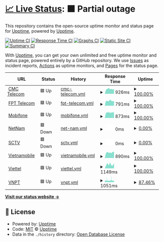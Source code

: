 # [📈 Live Status](https://upptime.github.io/upptime): <!--live status--> **🟧 Partial outage**

This repository contains the open-source uptime monitor and status page for [Upptime](https://upptime.js.org), powered by [Upptime](https://github.com/upptime/upptime).

[![Uptime CI](https://github.com/ilumitr/vn-isp-monitoring/workflows/Uptime%20CI/badge.svg)](https://github.com/ilumitr/vn-isp-monitoring/actions?query=workflow%3A%22Uptime+CI%22)
[![Response Time CI](https://github.com/ilumitr/vn-isp-monitoring/workflows/Response%20Time%20CI/badge.svg)](https://github.com/ilumitr/vn-isp-monitoring/actions?query=workflow%3A%22Response+Time+CI%22)
[![Graphs CI](https://github.com/ilumitr/vn-isp-monitoring/workflows/Graphs%20CI/badge.svg)](https://github.com/ilumitr/vn-isp-monitoring/actions?query=workflow%3A%22Graphs+CI%22)
[![Static Site CI](https://github.com/ilumitr/vn-isp-monitoring/workflows/Static%20Site%20CI/badge.svg)](https://github.com/ilumitr/vn-isp-monitoring/actions?query=workflow%3A%22Static+Site+CI%22)
[![Summary CI](https://github.com/ilumitr/vn-isp-monitoring/workflows/Summary%20CI/badge.svg)](https://github.com/ilumitr/vn-isp-monitoring/actions?query=workflow%3A%22Summary+CI%22)

With [Upptime](https://upptime.js.org), you can get your own unlimited and free uptime monitor and status page, powered entirely by a GitHub repository. We use [Issues](https://github.com/upptime/upptime/issues) as incident reports, [Actions](https://github.com/ilumitr/vn-isp-monitoring/actions) as uptime monitors, and [Pages](https://upptime.github.io/upptime) for the status page.

<!--start: status pages-->
<!-- This summary is generated by Upptime (https://github.com/upptime/upptime) -->
<!-- Do not edit this manually, your changes will be overwritten -->
<!-- prettier-ignore -->
| URL | Status | History | Response Time | Uptime |
| --- | ------ | ------- | ------------- | ------ |
| <img alt="" src="https://icons.duckduckgo.com/ip3/hcmspeedtest.cmctelecom.vn.ico" height="13"> [CMC Telecom](http://hcmspeedtest.cmctelecom.vn:8080) | 🟩 Up | [cmc-telecom.yml](https://github.com/trilwu/vn-isp-monitoring/commits/HEAD/history/cmc-telecom.yml) | <details><summary><img alt="Response time graph" src="./graphs/cmc-telecom/response-time-week.png" height="20"> 926ms</summary><br><a href="https://ilumitr.github.io/vn-isp-monitoring/history/cmc-telecom"><img alt="Response time 962" src="https://img.shields.io/endpoint?url=https%3A%2F%2Fraw.githubusercontent.com%2Ftrilwu%2Fvn-isp-monitoring%2FHEAD%2Fapi%2Fcmc-telecom%2Fresponse-time.json"></a><br><a href="https://ilumitr.github.io/vn-isp-monitoring/history/cmc-telecom"><img alt="24-hour response time 920" src="https://img.shields.io/endpoint?url=https%3A%2F%2Fraw.githubusercontent.com%2Ftrilwu%2Fvn-isp-monitoring%2FHEAD%2Fapi%2Fcmc-telecom%2Fresponse-time-day.json"></a><br><a href="https://ilumitr.github.io/vn-isp-monitoring/history/cmc-telecom"><img alt="7-day response time 926" src="https://img.shields.io/endpoint?url=https%3A%2F%2Fraw.githubusercontent.com%2Ftrilwu%2Fvn-isp-monitoring%2FHEAD%2Fapi%2Fcmc-telecom%2Fresponse-time-week.json"></a><br><a href="https://ilumitr.github.io/vn-isp-monitoring/history/cmc-telecom"><img alt="30-day response time 1018" src="https://img.shields.io/endpoint?url=https%3A%2F%2Fraw.githubusercontent.com%2Ftrilwu%2Fvn-isp-monitoring%2FHEAD%2Fapi%2Fcmc-telecom%2Fresponse-time-month.json"></a><br><a href="https://ilumitr.github.io/vn-isp-monitoring/history/cmc-telecom"><img alt="1-year response time 1032" src="https://img.shields.io/endpoint?url=https%3A%2F%2Fraw.githubusercontent.com%2Ftrilwu%2Fvn-isp-monitoring%2FHEAD%2Fapi%2Fcmc-telecom%2Fresponse-time-year.json"></a></details> | <details><summary><a href="https://ilumitr.github.io/vn-isp-monitoring/history/cmc-telecom">100.00%</a></summary><a href="https://ilumitr.github.io/vn-isp-monitoring/history/cmc-telecom"><img alt="All-time uptime 94.01%" src="https://img.shields.io/endpoint?url=https%3A%2F%2Fraw.githubusercontent.com%2Ftrilwu%2Fvn-isp-monitoring%2FHEAD%2Fapi%2Fcmc-telecom%2Fuptime.json"></a><br><a href="https://ilumitr.github.io/vn-isp-monitoring/history/cmc-telecom"><img alt="24-hour uptime 100.00%" src="https://img.shields.io/endpoint?url=https%3A%2F%2Fraw.githubusercontent.com%2Ftrilwu%2Fvn-isp-monitoring%2FHEAD%2Fapi%2Fcmc-telecom%2Fuptime-day.json"></a><br><a href="https://ilumitr.github.io/vn-isp-monitoring/history/cmc-telecom"><img alt="7-day uptime 100.00%" src="https://img.shields.io/endpoint?url=https%3A%2F%2Fraw.githubusercontent.com%2Ftrilwu%2Fvn-isp-monitoring%2FHEAD%2Fapi%2Fcmc-telecom%2Fuptime-week.json"></a><br><a href="https://ilumitr.github.io/vn-isp-monitoring/history/cmc-telecom"><img alt="30-day uptime 100.00%" src="https://img.shields.io/endpoint?url=https%3A%2F%2Fraw.githubusercontent.com%2Ftrilwu%2Fvn-isp-monitoring%2FHEAD%2Fapi%2Fcmc-telecom%2Fuptime-month.json"></a><br><a href="https://ilumitr.github.io/vn-isp-monitoring/history/cmc-telecom"><img alt="1-year uptime 99.98%" src="https://img.shields.io/endpoint?url=https%3A%2F%2Fraw.githubusercontent.com%2Ftrilwu%2Fvn-isp-monitoring%2FHEAD%2Fapi%2Fcmc-telecom%2Fuptime-year.json"></a></details>
| <img alt="" src="https://icons.duckduckgo.com/ip3/speedtest.fpt.vn.ico" height="13"> [FPT Telecom](http://speedtest.fpt.vn:8080) | 🟩 Up | [fpt-telecom.yml](https://github.com/trilwu/vn-isp-monitoring/commits/HEAD/history/fpt-telecom.yml) | <details><summary><img alt="Response time graph" src="./graphs/fpt-telecom/response-time-week.png" height="20"> 791ms</summary><br><a href="https://ilumitr.github.io/vn-isp-monitoring/history/fpt-telecom"><img alt="Response time 905" src="https://img.shields.io/endpoint?url=https%3A%2F%2Fraw.githubusercontent.com%2Ftrilwu%2Fvn-isp-monitoring%2FHEAD%2Fapi%2Ffpt-telecom%2Fresponse-time.json"></a><br><a href="https://ilumitr.github.io/vn-isp-monitoring/history/fpt-telecom"><img alt="24-hour response time 757" src="https://img.shields.io/endpoint?url=https%3A%2F%2Fraw.githubusercontent.com%2Ftrilwu%2Fvn-isp-monitoring%2FHEAD%2Fapi%2Ffpt-telecom%2Fresponse-time-day.json"></a><br><a href="https://ilumitr.github.io/vn-isp-monitoring/history/fpt-telecom"><img alt="7-day response time 791" src="https://img.shields.io/endpoint?url=https%3A%2F%2Fraw.githubusercontent.com%2Ftrilwu%2Fvn-isp-monitoring%2FHEAD%2Fapi%2Ffpt-telecom%2Fresponse-time-week.json"></a><br><a href="https://ilumitr.github.io/vn-isp-monitoring/history/fpt-telecom"><img alt="30-day response time 938" src="https://img.shields.io/endpoint?url=https%3A%2F%2Fraw.githubusercontent.com%2Ftrilwu%2Fvn-isp-monitoring%2FHEAD%2Fapi%2Ffpt-telecom%2Fresponse-time-month.json"></a><br><a href="https://ilumitr.github.io/vn-isp-monitoring/history/fpt-telecom"><img alt="1-year response time 929" src="https://img.shields.io/endpoint?url=https%3A%2F%2Fraw.githubusercontent.com%2Ftrilwu%2Fvn-isp-monitoring%2FHEAD%2Fapi%2Ffpt-telecom%2Fresponse-time-year.json"></a></details> | <details><summary><a href="https://ilumitr.github.io/vn-isp-monitoring/history/fpt-telecom">100.00%</a></summary><a href="https://ilumitr.github.io/vn-isp-monitoring/history/fpt-telecom"><img alt="All-time uptime 99.31%" src="https://img.shields.io/endpoint?url=https%3A%2F%2Fraw.githubusercontent.com%2Ftrilwu%2Fvn-isp-monitoring%2FHEAD%2Fapi%2Ffpt-telecom%2Fuptime.json"></a><br><a href="https://ilumitr.github.io/vn-isp-monitoring/history/fpt-telecom"><img alt="24-hour uptime 100.00%" src="https://img.shields.io/endpoint?url=https%3A%2F%2Fraw.githubusercontent.com%2Ftrilwu%2Fvn-isp-monitoring%2FHEAD%2Fapi%2Ffpt-telecom%2Fuptime-day.json"></a><br><a href="https://ilumitr.github.io/vn-isp-monitoring/history/fpt-telecom"><img alt="7-day uptime 100.00%" src="https://img.shields.io/endpoint?url=https%3A%2F%2Fraw.githubusercontent.com%2Ftrilwu%2Fvn-isp-monitoring%2FHEAD%2Fapi%2Ffpt-telecom%2Fuptime-week.json"></a><br><a href="https://ilumitr.github.io/vn-isp-monitoring/history/fpt-telecom"><img alt="30-day uptime 100.00%" src="https://img.shields.io/endpoint?url=https%3A%2F%2Fraw.githubusercontent.com%2Ftrilwu%2Fvn-isp-monitoring%2FHEAD%2Fapi%2Ffpt-telecom%2Fuptime-month.json"></a><br><a href="https://ilumitr.github.io/vn-isp-monitoring/history/fpt-telecom"><img alt="1-year uptime 99.95%" src="https://img.shields.io/endpoint?url=https%3A%2F%2Fraw.githubusercontent.com%2Ftrilwu%2Fvn-isp-monitoring%2FHEAD%2Fapi%2Ffpt-telecom%2Fuptime-year.json"></a></details>
| <img alt="" src="https://icons.duckduckgo.com/ip3/sp1.mobifone.vn.ico" height="13"> [Mobifone](http://sp1.mobifone.vn:8080) | 🟩 Up | [mobifone.yml](https://github.com/trilwu/vn-isp-monitoring/commits/HEAD/history/mobifone.yml) | <details><summary><img alt="Response time graph" src="./graphs/mobifone/response-time-week.png" height="20"> 873ms</summary><br><a href="https://ilumitr.github.io/vn-isp-monitoring/history/mobifone"><img alt="Response time 1040" src="https://img.shields.io/endpoint?url=https%3A%2F%2Fraw.githubusercontent.com%2Ftrilwu%2Fvn-isp-monitoring%2FHEAD%2Fapi%2Fmobifone%2Fresponse-time.json"></a><br><a href="https://ilumitr.github.io/vn-isp-monitoring/history/mobifone"><img alt="24-hour response time 850" src="https://img.shields.io/endpoint?url=https%3A%2F%2Fraw.githubusercontent.com%2Ftrilwu%2Fvn-isp-monitoring%2FHEAD%2Fapi%2Fmobifone%2Fresponse-time-day.json"></a><br><a href="https://ilumitr.github.io/vn-isp-monitoring/history/mobifone"><img alt="7-day response time 873" src="https://img.shields.io/endpoint?url=https%3A%2F%2Fraw.githubusercontent.com%2Ftrilwu%2Fvn-isp-monitoring%2FHEAD%2Fapi%2Fmobifone%2Fresponse-time-week.json"></a><br><a href="https://ilumitr.github.io/vn-isp-monitoring/history/mobifone"><img alt="30-day response time 1082" src="https://img.shields.io/endpoint?url=https%3A%2F%2Fraw.githubusercontent.com%2Ftrilwu%2Fvn-isp-monitoring%2FHEAD%2Fapi%2Fmobifone%2Fresponse-time-month.json"></a><br><a href="https://ilumitr.github.io/vn-isp-monitoring/history/mobifone"><img alt="1-year response time 1079" src="https://img.shields.io/endpoint?url=https%3A%2F%2Fraw.githubusercontent.com%2Ftrilwu%2Fvn-isp-monitoring%2FHEAD%2Fapi%2Fmobifone%2Fresponse-time-year.json"></a></details> | <details><summary><a href="https://ilumitr.github.io/vn-isp-monitoring/history/mobifone">100.00%</a></summary><a href="https://ilumitr.github.io/vn-isp-monitoring/history/mobifone"><img alt="All-time uptime 99.98%" src="https://img.shields.io/endpoint?url=https%3A%2F%2Fraw.githubusercontent.com%2Ftrilwu%2Fvn-isp-monitoring%2FHEAD%2Fapi%2Fmobifone%2Fuptime.json"></a><br><a href="https://ilumitr.github.io/vn-isp-monitoring/history/mobifone"><img alt="24-hour uptime 100.00%" src="https://img.shields.io/endpoint?url=https%3A%2F%2Fraw.githubusercontent.com%2Ftrilwu%2Fvn-isp-monitoring%2FHEAD%2Fapi%2Fmobifone%2Fuptime-day.json"></a><br><a href="https://ilumitr.github.io/vn-isp-monitoring/history/mobifone"><img alt="7-day uptime 100.00%" src="https://img.shields.io/endpoint?url=https%3A%2F%2Fraw.githubusercontent.com%2Ftrilwu%2Fvn-isp-monitoring%2FHEAD%2Fapi%2Fmobifone%2Fuptime-week.json"></a><br><a href="https://ilumitr.github.io/vn-isp-monitoring/history/mobifone"><img alt="30-day uptime 100.00%" src="https://img.shields.io/endpoint?url=https%3A%2F%2Fraw.githubusercontent.com%2Ftrilwu%2Fvn-isp-monitoring%2FHEAD%2Fapi%2Fmobifone%2Fuptime-month.json"></a><br><a href="https://ilumitr.github.io/vn-isp-monitoring/history/mobifone"><img alt="1-year uptime 99.98%" src="https://img.shields.io/endpoint?url=https%3A%2F%2Fraw.githubusercontent.com%2Ftrilwu%2Fvn-isp-monitoring%2FHEAD%2Fapi%2Fmobifone%2Fuptime-year.json"></a></details>
| <img alt="" src="https://icons.duckduckgo.com/ip3/speedtest4.hcmc.netnam.vn.ico" height="13"> [NetNam](http://speedtest4.hcmc.netnam.vn:8080) | 🟥 Down | [net-nam.yml](https://github.com/trilwu/vn-isp-monitoring/commits/HEAD/history/net-nam.yml) | <details><summary><img alt="Response time graph" src="./graphs/net-nam/response-time-week.png" height="20"> 0ms</summary><br><a href="https://ilumitr.github.io/vn-isp-monitoring/history/net-nam"><img alt="Response time 1214" src="https://img.shields.io/endpoint?url=https%3A%2F%2Fraw.githubusercontent.com%2Ftrilwu%2Fvn-isp-monitoring%2FHEAD%2Fapi%2Fnet-nam%2Fresponse-time.json"></a><br><a href="https://ilumitr.github.io/vn-isp-monitoring/history/net-nam"><img alt="24-hour response time 0" src="https://img.shields.io/endpoint?url=https%3A%2F%2Fraw.githubusercontent.com%2Ftrilwu%2Fvn-isp-monitoring%2FHEAD%2Fapi%2Fnet-nam%2Fresponse-time-day.json"></a><br><a href="https://ilumitr.github.io/vn-isp-monitoring/history/net-nam"><img alt="7-day response time 0" src="https://img.shields.io/endpoint?url=https%3A%2F%2Fraw.githubusercontent.com%2Ftrilwu%2Fvn-isp-monitoring%2FHEAD%2Fapi%2Fnet-nam%2Fresponse-time-week.json"></a><br><a href="https://ilumitr.github.io/vn-isp-monitoring/history/net-nam"><img alt="30-day response time 0" src="https://img.shields.io/endpoint?url=https%3A%2F%2Fraw.githubusercontent.com%2Ftrilwu%2Fvn-isp-monitoring%2FHEAD%2Fapi%2Fnet-nam%2Fresponse-time-month.json"></a><br><a href="https://ilumitr.github.io/vn-isp-monitoring/history/net-nam"><img alt="1-year response time 1209" src="https://img.shields.io/endpoint?url=https%3A%2F%2Fraw.githubusercontent.com%2Ftrilwu%2Fvn-isp-monitoring%2FHEAD%2Fapi%2Fnet-nam%2Fresponse-time-year.json"></a></details> | <details><summary><a href="https://ilumitr.github.io/vn-isp-monitoring/history/net-nam">0.00%</a></summary><a href="https://ilumitr.github.io/vn-isp-monitoring/history/net-nam"><img alt="All-time uptime 77.56%" src="https://img.shields.io/endpoint?url=https%3A%2F%2Fraw.githubusercontent.com%2Ftrilwu%2Fvn-isp-monitoring%2FHEAD%2Fapi%2Fnet-nam%2Fuptime.json"></a><br><a href="https://ilumitr.github.io/vn-isp-monitoring/history/net-nam"><img alt="24-hour uptime 0.00%" src="https://img.shields.io/endpoint?url=https%3A%2F%2Fraw.githubusercontent.com%2Ftrilwu%2Fvn-isp-monitoring%2FHEAD%2Fapi%2Fnet-nam%2Fuptime-day.json"></a><br><a href="https://ilumitr.github.io/vn-isp-monitoring/history/net-nam"><img alt="7-day uptime 0.00%" src="https://img.shields.io/endpoint?url=https%3A%2F%2Fraw.githubusercontent.com%2Ftrilwu%2Fvn-isp-monitoring%2FHEAD%2Fapi%2Fnet-nam%2Fuptime-week.json"></a><br><a href="https://ilumitr.github.io/vn-isp-monitoring/history/net-nam"><img alt="30-day uptime 1.38%" src="https://img.shields.io/endpoint?url=https%3A%2F%2Fraw.githubusercontent.com%2Ftrilwu%2Fvn-isp-monitoring%2FHEAD%2Fapi%2Fnet-nam%2Fuptime-month.json"></a><br><a href="https://ilumitr.github.io/vn-isp-monitoring/history/net-nam"><img alt="1-year uptime 83.95%" src="https://img.shields.io/endpoint?url=https%3A%2F%2Fraw.githubusercontent.com%2Ftrilwu%2Fvn-isp-monitoring%2FHEAD%2Fapi%2Fnet-nam%2Fuptime-year.json"></a></details>
| <img alt="" src="https://icons.duckduckgo.com/ip3/hcm-speedtest01.sctv.com.vn.ico" height="13"> [SCTV](http://hcm-speedtest01.sctv.com.vn:8080) | 🟥 Down | [sctv.yml](https://github.com/trilwu/vn-isp-monitoring/commits/HEAD/history/sctv.yml) | <details><summary><img alt="Response time graph" src="./graphs/sctv/response-time-week.png" height="20"> 0ms</summary><br><a href="https://ilumitr.github.io/vn-isp-monitoring/history/sctv"><img alt="Response time 1086" src="https://img.shields.io/endpoint?url=https%3A%2F%2Fraw.githubusercontent.com%2Ftrilwu%2Fvn-isp-monitoring%2FHEAD%2Fapi%2Fsctv%2Fresponse-time.json"></a><br><a href="https://ilumitr.github.io/vn-isp-monitoring/history/sctv"><img alt="24-hour response time 0" src="https://img.shields.io/endpoint?url=https%3A%2F%2Fraw.githubusercontent.com%2Ftrilwu%2Fvn-isp-monitoring%2FHEAD%2Fapi%2Fsctv%2Fresponse-time-day.json"></a><br><a href="https://ilumitr.github.io/vn-isp-monitoring/history/sctv"><img alt="7-day response time 0" src="https://img.shields.io/endpoint?url=https%3A%2F%2Fraw.githubusercontent.com%2Ftrilwu%2Fvn-isp-monitoring%2FHEAD%2Fapi%2Fsctv%2Fresponse-time-week.json"></a><br><a href="https://ilumitr.github.io/vn-isp-monitoring/history/sctv"><img alt="30-day response time 0" src="https://img.shields.io/endpoint?url=https%3A%2F%2Fraw.githubusercontent.com%2Ftrilwu%2Fvn-isp-monitoring%2FHEAD%2Fapi%2Fsctv%2Fresponse-time-month.json"></a><br><a href="https://ilumitr.github.io/vn-isp-monitoring/history/sctv"><img alt="1-year response time 1138" src="https://img.shields.io/endpoint?url=https%3A%2F%2Fraw.githubusercontent.com%2Ftrilwu%2Fvn-isp-monitoring%2FHEAD%2Fapi%2Fsctv%2Fresponse-time-year.json"></a></details> | <details><summary><a href="https://ilumitr.github.io/vn-isp-monitoring/history/sctv">0.00%</a></summary><a href="https://ilumitr.github.io/vn-isp-monitoring/history/sctv"><img alt="All-time uptime 81.37%" src="https://img.shields.io/endpoint?url=https%3A%2F%2Fraw.githubusercontent.com%2Ftrilwu%2Fvn-isp-monitoring%2FHEAD%2Fapi%2Fsctv%2Fuptime.json"></a><br><a href="https://ilumitr.github.io/vn-isp-monitoring/history/sctv"><img alt="24-hour uptime 0.00%" src="https://img.shields.io/endpoint?url=https%3A%2F%2Fraw.githubusercontent.com%2Ftrilwu%2Fvn-isp-monitoring%2FHEAD%2Fapi%2Fsctv%2Fuptime-day.json"></a><br><a href="https://ilumitr.github.io/vn-isp-monitoring/history/sctv"><img alt="7-day uptime 0.00%" src="https://img.shields.io/endpoint?url=https%3A%2F%2Fraw.githubusercontent.com%2Ftrilwu%2Fvn-isp-monitoring%2FHEAD%2Fapi%2Fsctv%2Fuptime-week.json"></a><br><a href="https://ilumitr.github.io/vn-isp-monitoring/history/sctv"><img alt="30-day uptime 1.38%" src="https://img.shields.io/endpoint?url=https%3A%2F%2Fraw.githubusercontent.com%2Ftrilwu%2Fvn-isp-monitoring%2FHEAD%2Fapi%2Fsctv%2Fuptime-month.json"></a><br><a href="https://ilumitr.github.io/vn-isp-monitoring/history/sctv"><img alt="1-year uptime 46.69%" src="https://img.shields.io/endpoint?url=https%3A%2F%2Fraw.githubusercontent.com%2Ftrilwu%2Fvn-isp-monitoring%2FHEAD%2Fapi%2Fsctv%2Fuptime-year.json"></a></details>
| <img alt="" src="https://icons.duckduckgo.com/ip3/vnmhcmspt1.vietnamobile.com.vn.ico" height="13"> [Vietnamobile](http://vnmhcmspt1.vietnamobile.com.vn:8080) | 🟩 Up | [vietnamobile.yml](https://github.com/trilwu/vn-isp-monitoring/commits/HEAD/history/vietnamobile.yml) | <details><summary><img alt="Response time graph" src="./graphs/vietnamobile/response-time-week.png" height="20"> 890ms</summary><br><a href="https://ilumitr.github.io/vn-isp-monitoring/history/vietnamobile"><img alt="Response time 1011" src="https://img.shields.io/endpoint?url=https%3A%2F%2Fraw.githubusercontent.com%2Ftrilwu%2Fvn-isp-monitoring%2FHEAD%2Fapi%2Fvietnamobile%2Fresponse-time.json"></a><br><a href="https://ilumitr.github.io/vn-isp-monitoring/history/vietnamobile"><img alt="24-hour response time 963" src="https://img.shields.io/endpoint?url=https%3A%2F%2Fraw.githubusercontent.com%2Ftrilwu%2Fvn-isp-monitoring%2FHEAD%2Fapi%2Fvietnamobile%2Fresponse-time-day.json"></a><br><a href="https://ilumitr.github.io/vn-isp-monitoring/history/vietnamobile"><img alt="7-day response time 890" src="https://img.shields.io/endpoint?url=https%3A%2F%2Fraw.githubusercontent.com%2Ftrilwu%2Fvn-isp-monitoring%2FHEAD%2Fapi%2Fvietnamobile%2Fresponse-time-week.json"></a><br><a href="https://ilumitr.github.io/vn-isp-monitoring/history/vietnamobile"><img alt="30-day response time 906" src="https://img.shields.io/endpoint?url=https%3A%2F%2Fraw.githubusercontent.com%2Ftrilwu%2Fvn-isp-monitoring%2FHEAD%2Fapi%2Fvietnamobile%2Fresponse-time-month.json"></a><br><a href="https://ilumitr.github.io/vn-isp-monitoring/history/vietnamobile"><img alt="1-year response time 1010" src="https://img.shields.io/endpoint?url=https%3A%2F%2Fraw.githubusercontent.com%2Ftrilwu%2Fvn-isp-monitoring%2FHEAD%2Fapi%2Fvietnamobile%2Fresponse-time-year.json"></a></details> | <details><summary><a href="https://ilumitr.github.io/vn-isp-monitoring/history/vietnamobile">100.00%</a></summary><a href="https://ilumitr.github.io/vn-isp-monitoring/history/vietnamobile"><img alt="All-time uptime 98.46%" src="https://img.shields.io/endpoint?url=https%3A%2F%2Fraw.githubusercontent.com%2Ftrilwu%2Fvn-isp-monitoring%2FHEAD%2Fapi%2Fvietnamobile%2Fuptime.json"></a><br><a href="https://ilumitr.github.io/vn-isp-monitoring/history/vietnamobile"><img alt="24-hour uptime 100.00%" src="https://img.shields.io/endpoint?url=https%3A%2F%2Fraw.githubusercontent.com%2Ftrilwu%2Fvn-isp-monitoring%2FHEAD%2Fapi%2Fvietnamobile%2Fuptime-day.json"></a><br><a href="https://ilumitr.github.io/vn-isp-monitoring/history/vietnamobile"><img alt="7-day uptime 100.00%" src="https://img.shields.io/endpoint?url=https%3A%2F%2Fraw.githubusercontent.com%2Ftrilwu%2Fvn-isp-monitoring%2FHEAD%2Fapi%2Fvietnamobile%2Fuptime-week.json"></a><br><a href="https://ilumitr.github.io/vn-isp-monitoring/history/vietnamobile"><img alt="30-day uptime 100.00%" src="https://img.shields.io/endpoint?url=https%3A%2F%2Fraw.githubusercontent.com%2Ftrilwu%2Fvn-isp-monitoring%2FHEAD%2Fapi%2Fvietnamobile%2Fuptime-month.json"></a><br><a href="https://ilumitr.github.io/vn-isp-monitoring/history/vietnamobile"><img alt="1-year uptime 100.00%" src="https://img.shields.io/endpoint?url=https%3A%2F%2Fraw.githubusercontent.com%2Ftrilwu%2Fvn-isp-monitoring%2FHEAD%2Fapi%2Fvietnamobile%2Fuptime-year.json"></a></details>
| <img alt="" src="https://icons.duckduckgo.com/ip3/speedtestkv3b.viettel.vn.ico" height="13"> [Viettel](http://speedtestkv3b.viettel.vn:8080) | 🟩 Up | [viettel.yml](https://github.com/trilwu/vn-isp-monitoring/commits/HEAD/history/viettel.yml) | <details><summary><img alt="Response time graph" src="./graphs/viettel/response-time-week.png" height="20"> 1149ms</summary><br><a href="https://ilumitr.github.io/vn-isp-monitoring/history/viettel"><img alt="Response time 1144" src="https://img.shields.io/endpoint?url=https%3A%2F%2Fraw.githubusercontent.com%2Ftrilwu%2Fvn-isp-monitoring%2FHEAD%2Fapi%2Fviettel%2Fresponse-time.json"></a><br><a href="https://ilumitr.github.io/vn-isp-monitoring/history/viettel"><img alt="24-hour response time 1484" src="https://img.shields.io/endpoint?url=https%3A%2F%2Fraw.githubusercontent.com%2Ftrilwu%2Fvn-isp-monitoring%2FHEAD%2Fapi%2Fviettel%2Fresponse-time-day.json"></a><br><a href="https://ilumitr.github.io/vn-isp-monitoring/history/viettel"><img alt="7-day response time 1149" src="https://img.shields.io/endpoint?url=https%3A%2F%2Fraw.githubusercontent.com%2Ftrilwu%2Fvn-isp-monitoring%2FHEAD%2Fapi%2Fviettel%2Fresponse-time-week.json"></a><br><a href="https://ilumitr.github.io/vn-isp-monitoring/history/viettel"><img alt="30-day response time 1010" src="https://img.shields.io/endpoint?url=https%3A%2F%2Fraw.githubusercontent.com%2Ftrilwu%2Fvn-isp-monitoring%2FHEAD%2Fapi%2Fviettel%2Fresponse-time-month.json"></a><br><a href="https://ilumitr.github.io/vn-isp-monitoring/history/viettel"><img alt="1-year response time 1183" src="https://img.shields.io/endpoint?url=https%3A%2F%2Fraw.githubusercontent.com%2Ftrilwu%2Fvn-isp-monitoring%2FHEAD%2Fapi%2Fviettel%2Fresponse-time-year.json"></a></details> | <details><summary><a href="https://ilumitr.github.io/vn-isp-monitoring/history/viettel">100.00%</a></summary><a href="https://ilumitr.github.io/vn-isp-monitoring/history/viettel"><img alt="All-time uptime 99.88%" src="https://img.shields.io/endpoint?url=https%3A%2F%2Fraw.githubusercontent.com%2Ftrilwu%2Fvn-isp-monitoring%2FHEAD%2Fapi%2Fviettel%2Fuptime.json"></a><br><a href="https://ilumitr.github.io/vn-isp-monitoring/history/viettel"><img alt="24-hour uptime 100.00%" src="https://img.shields.io/endpoint?url=https%3A%2F%2Fraw.githubusercontent.com%2Ftrilwu%2Fvn-isp-monitoring%2FHEAD%2Fapi%2Fviettel%2Fuptime-day.json"></a><br><a href="https://ilumitr.github.io/vn-isp-monitoring/history/viettel"><img alt="7-day uptime 100.00%" src="https://img.shields.io/endpoint?url=https%3A%2F%2Fraw.githubusercontent.com%2Ftrilwu%2Fvn-isp-monitoring%2FHEAD%2Fapi%2Fviettel%2Fuptime-week.json"></a><br><a href="https://ilumitr.github.io/vn-isp-monitoring/history/viettel"><img alt="30-day uptime 100.00%" src="https://img.shields.io/endpoint?url=https%3A%2F%2Fraw.githubusercontent.com%2Ftrilwu%2Fvn-isp-monitoring%2FHEAD%2Fapi%2Fviettel%2Fuptime-month.json"></a><br><a href="https://ilumitr.github.io/vn-isp-monitoring/history/viettel"><img alt="1-year uptime 100.00%" src="https://img.shields.io/endpoint?url=https%3A%2F%2Fraw.githubusercontent.com%2Ftrilwu%2Fvn-isp-monitoring%2FHEAD%2Fapi%2Fviettel%2Fuptime-year.json"></a></details>
| <img alt="" src="https://icons.duckduckgo.com/ip3/speedtest3.vtn.com.vn.ico" height="13"> [VNPT](http://speedtest3.vtn.com.vn:8080) | 🟩 Up | [vnpt.yml](https://github.com/trilwu/vn-isp-monitoring/commits/HEAD/history/vnpt.yml) | <details><summary><img alt="Response time graph" src="./graphs/vnpt/response-time-week.png" height="20"> 1051ms</summary><br><a href="https://ilumitr.github.io/vn-isp-monitoring/history/vnpt"><img alt="Response time 1074" src="https://img.shields.io/endpoint?url=https%3A%2F%2Fraw.githubusercontent.com%2Ftrilwu%2Fvn-isp-monitoring%2FHEAD%2Fapi%2Fvnpt%2Fresponse-time.json"></a><br><a href="https://ilumitr.github.io/vn-isp-monitoring/history/vnpt"><img alt="24-hour response time 1000" src="https://img.shields.io/endpoint?url=https%3A%2F%2Fraw.githubusercontent.com%2Ftrilwu%2Fvn-isp-monitoring%2FHEAD%2Fapi%2Fvnpt%2Fresponse-time-day.json"></a><br><a href="https://ilumitr.github.io/vn-isp-monitoring/history/vnpt"><img alt="7-day response time 1051" src="https://img.shields.io/endpoint?url=https%3A%2F%2Fraw.githubusercontent.com%2Ftrilwu%2Fvn-isp-monitoring%2FHEAD%2Fapi%2Fvnpt%2Fresponse-time-week.json"></a><br><a href="https://ilumitr.github.io/vn-isp-monitoring/history/vnpt"><img alt="30-day response time 1042" src="https://img.shields.io/endpoint?url=https%3A%2F%2Fraw.githubusercontent.com%2Ftrilwu%2Fvn-isp-monitoring%2FHEAD%2Fapi%2Fvnpt%2Fresponse-time-month.json"></a><br><a href="https://ilumitr.github.io/vn-isp-monitoring/history/vnpt"><img alt="1-year response time 1094" src="https://img.shields.io/endpoint?url=https%3A%2F%2Fraw.githubusercontent.com%2Ftrilwu%2Fvn-isp-monitoring%2FHEAD%2Fapi%2Fvnpt%2Fresponse-time-year.json"></a></details> | <details><summary><a href="https://ilumitr.github.io/vn-isp-monitoring/history/vnpt">87.46%</a></summary><a href="https://ilumitr.github.io/vn-isp-monitoring/history/vnpt"><img alt="All-time uptime 99.88%" src="https://img.shields.io/endpoint?url=https%3A%2F%2Fraw.githubusercontent.com%2Ftrilwu%2Fvn-isp-monitoring%2FHEAD%2Fapi%2Fvnpt%2Fuptime.json"></a><br><a href="https://ilumitr.github.io/vn-isp-monitoring/history/vnpt"><img alt="24-hour uptime 85.87%" src="https://img.shields.io/endpoint?url=https%3A%2F%2Fraw.githubusercontent.com%2Ftrilwu%2Fvn-isp-monitoring%2FHEAD%2Fapi%2Fvnpt%2Fuptime-day.json"></a><br><a href="https://ilumitr.github.io/vn-isp-monitoring/history/vnpt"><img alt="7-day uptime 87.46%" src="https://img.shields.io/endpoint?url=https%3A%2F%2Fraw.githubusercontent.com%2Ftrilwu%2Fvn-isp-monitoring%2FHEAD%2Fapi%2Fvnpt%2Fuptime-week.json"></a><br><a href="https://ilumitr.github.io/vn-isp-monitoring/history/vnpt"><img alt="30-day uptime 97.11%" src="https://img.shields.io/endpoint?url=https%3A%2F%2Fraw.githubusercontent.com%2Ftrilwu%2Fvn-isp-monitoring%2FHEAD%2Fapi%2Fvnpt%2Fuptime-month.json"></a><br><a href="https://ilumitr.github.io/vn-isp-monitoring/history/vnpt"><img alt="1-year uptime 99.70%" src="https://img.shields.io/endpoint?url=https%3A%2F%2Fraw.githubusercontent.com%2Ftrilwu%2Fvn-isp-monitoring%2FHEAD%2Fapi%2Fvnpt%2Fuptime-year.json"></a></details>

<!--end: status pages-->

[**Visit our status website →**](https://upptime.github.io/upptime)

## 📄 License

- Powered by: [Upptime](https://github.com/upptime/upptime)
- Code: [MIT](./LICENSE) © [Upptime](https://upptime.js.org)
- Data in the `./history` directory: [Open Database License](https://opendatacommons.org/licenses/odbl/1-0/)
